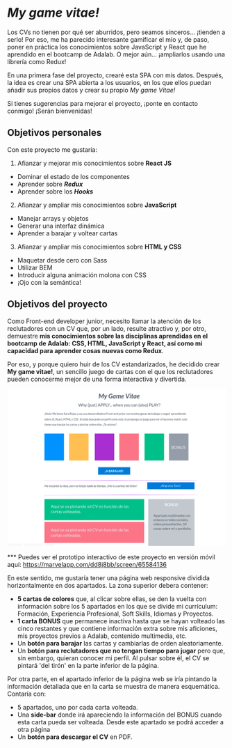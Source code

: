 # _My game vitae!_

Los CVs no tienen por qué ser aburridos, pero seamos sinceros... ¡tienden a serlo! Por eso, me ha parecido interesante gamificar el mío y, de paso, poner en práctica los conocimientos sobre JavaScript y React que he aprendido en el bootcamp de Adalab. O mejor aún... ¡ampliarlos usando una librería como Redux!

En una primera fase del proyecto, crearé esta SPA con mis datos. Después, la idea es crear una SPA abierta a los usuarios, en los que ellos puedan añadir sus propios datos y crear su propio *My game Vitae!*

Si tienes sugerencias para mejorar el proyecto, ¡ponte en contacto conmigo! ¡Serán bienvenidas!

## Objetivos personales

Con este proyecto me gustaría:

1. Afianzar y mejorar mis conocimientos sobre **React JS**

- Dominar el estado de los componentes
- Aprender sobre **_Redux_**
- Aprender sobre los **_Hooks_**

2. Afianzar y ampliar mis conocimientos sobre **JavaScript**

- Manejar arrays y objetos
- Generar una interfaz dinámica
- Aprender a barajar y voltear cartas

3. Afianzar y ampliar mis conocimientos sobre **HTML y CSS**

- Maquetar desde cero con Sass
- Utilizar BEM
- Introducir alguna animación molona con CSS
- ¡Ojo con la semántica!

## Objetivos del proyecto

Como Front-end developer junior, necesito llamar la atención de los reclutadores con un CV que, por un lado, resulte atractivo y, por otro, demuestre **mis conocimientos sobre las disciplinas aprendidas en el bootcamp de Adalab: CSS, HTML, JavaScript y React, así como mi capacidad para aprender cosas nuevas como Redux**.

Por eso, y porque quiero huir de los CV estandarizados, he decidido crear **My game vitae!**, un sencillo juego de cartas con el que los reclutadores pueden conocerme mejor de una forma interactiva y divertida.

![preview of project](./images/my-react-game.png)

\*\*\* Puedes ver el prototipo interactivo de este proyecto en versión móvil aquí: https://marvelapp.com/dd8j8bb/screen/65584136

En este sentido, me gustaría tener una página web responsive dividida horizontalmente en dos apartados. La zona superior debera contener:

- **5 cartas de colores** que, al clicar sobre ellas, se den la vuelta con información sobre los 5 apartados en los que se divide mi currículum: Formación, Experiencia Profesional, Soft Skills, Idiomas y Proyectos.
- **1 carta BONUS** que permanece inactiva hasta que se hayan volteado las cinco restantes y que contiene información extra sobre mis aficiones, mis proyectos previos a Adalab, contenido multimedia, etc.
- Un **botón para barajar** las cartas y cambiarlas de orden aleatoriamente.
- Un **botón para reclutadores que no tengan tiempo para jugar** pero que, sin embargo, quieran conocer mi perfil. Al pulsar sobre él, el CV se pintará 'del tirón' en la parte inferior de la página.

Por otra parte, en el apartado inferior de la página web se iría pintando la información detallada que en la carta se muestra de manera esquemática. Contaría con:

- 5 apartados, uno por cada carta volteada.
- Una **side-bar** donde irá apareciendo la información del BONUS cuando esta carta pueda ser volteada. Desde este apartado se podrá acceder a otra página
- Un **botón para descargar el CV** en PDF.

